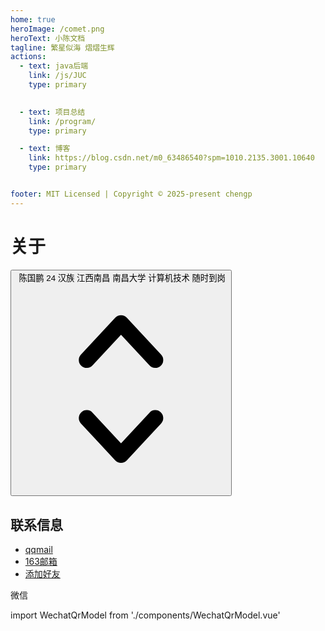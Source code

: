 ```yaml
---
home: true
heroImage: /comet.png
heroText: 小陈文档
tagline: 繁星似海 熠熠生辉
actions:
  - text: java后端
    link: /js/JUC
    type: primary
 

  - text: 项目总结
    link: /program/
    type: primary

  - text: 博客
    link: https://blog.csdn.net/m0_63486540?spm=1010.2135.3001.10640
    type: primary


footer: MIT Licensed | Copyright © 2025-present chengp
---
```


# 关于

<div class="relative mt-2">
  <button type="button" class="relative w-full cursor-default rounded-md bg-white py-1.5 pl-3 pr-10 text-left text-gray-900 shadow-sm ring-1 ring-inset ring-gray-300 focus:outline-none focus:ring-2 focus:ring-indigo-500 sm:text-sm sm:leading-6" aria-haspopup="listbox" aria-expanded="true" aria-labelledby="listbox-label">
    <span class="flex items-center">
      <img src="https://images.unsplash.com/photo-1472099645785-5658abf4ff4e?ixlib=rb-1.2.1&ixid=eyJhcHBfaWQiOjEyMDd9&auto=format&fit=facearea&facepad=2&w=256&h=256&q=80" alt="" class="h-5 w-5 flex-shrink-0 rounded-full">
      <span class="ml-3 block truncate">陈国鹏  24  汉族   江西南昌    南昌大学    计算机技术    随时到岗  </span>
    </span>
    <span class="pointer-events-none absolute inset-y-0 right-0 ml-3 flex items-center pr-2">
      <svg class="h-5 w-5 text-gray-400" viewBox="0 0 20 20" fill="currentColor" aria-hidden="true">
        <path fill-rule="evenodd" d="M10 3a.75.75 0 01.55.24l3.25 3.5a.75.75 0 11-1.1 1.02L10 4.852 7.3 7.76a.75.75 0 01-1.1-1.02l3.25-3.5A.75.75 0 0110 3zm-3.76 9.2a.75.75 0 011.06.04l2.7 2.908 2.7-2.908a.75.75 0 111.1 1.02l-3.25 3.5a.75.75 0 01-1.1 0l-3.25-3.5a.75.75 0 01.04-1.06z" clip-rule="evenodd" />
      </svg>
    </span>
  </button>
</div>

## 联系信息

- [qqmail](mailto:1787536379@qq.com)      
- [163邮箱](mailto:13217958672@163.com)
- [添加好友](/blog/wechat.jpg)

微信
<template>
<WechatQrModal></WechatQrModal>
</template>



import WechatQrModel from './components/WechatQrModel.vue'
<script>
export default {
  components: {
    WechatQrModel
  }
}
</script>
